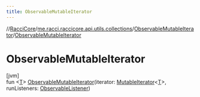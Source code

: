 ```yaml
---
title: ObservableMutableIterator
---
```

//[RacciCore](../../../index.html)/[me.racci.raccicore.api.utils.collections](../index.html)/[ObservableMutableIterator](index.html)/[ObservableMutableIterator](-observable-mutable-iterator.html)



# ObservableMutableIterator



[jvm]\
fun &lt;[T](index.html)&gt; [ObservableMutableIterator](-observable-mutable-iterator.html)(iterator: [MutableIterator](https://kotlinlang.org/api/latest/jvm/stdlib/kotlin.collections/-mutable-iterator/index.html)&lt;[T](index.html)&gt;, runListeners: [ObservableListener](../index.html#290302064%2FClasslikes%2F863300109))




